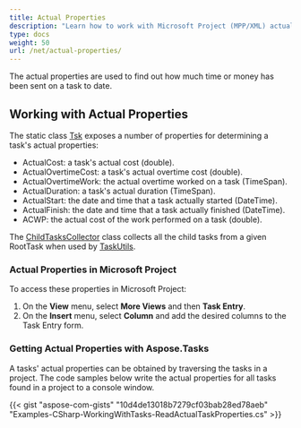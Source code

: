 ```yaml
---
title: Actual Properties
description: "Learn how to work with Microsoft Project (MPP/XML) actual properties using Aspose.Tasks for .NET."
type: docs
weight: 50
url: /net/actual-properties/
---
```


The actual properties are used to find out how much time or money has been sent on a task to date.

## **Working with Actual Properties**
The static class [Tsk](https://reference.aspose.com/tasks/net/aspose.tasks/tsk) exposes a number of properties for determining a task's actual properties:

- ActualCost: a task's actual cost (double).
- ActualOvertimeCost: a task's actual overtime cost (double).
- ActualOvertimeWork: the actual overtime worked on a task (TimeSpan).
- ActualDuration: a task's actual duration (TimeSpan).
- ActualStart: the date and time that a task actually started (DateTime).
- ActualFinish: the date and time that a task actually finished (DateTime).
- ACWP: the actual cost of the work performed on a task (double).

The [ChildTasksCollector](https://reference.aspose.com/tasks/net/aspose.tasks.util/childtaskscollector) class collects all the child tasks from a given RootTask when used by [TaskUtils](https://reference.aspose.com/tasks/net/aspose.tasks.util/taskutils).

### **Actual Properties in Microsoft Project**
To access these properties in Microsoft Project:

1. On the **View** menu, select **More Views** and then **Task Entry**.
2. On the **Insert** menu, select **Column** and add the desired columns to the Task Entry form.

### **Getting Actual Properties with Aspose.Tasks**
A tasks' actual properties can be obtained by traversing the tasks in a project. The code samples below write the actual properties for all tasks found in a project to a console window.

{{< gist "aspose-com-gists" "10d4de13018b7279cf03bab28ed78aeb" "Examples-CSharp-WorkingWithTasks-ReadActualTaskProperties.cs" >}}
